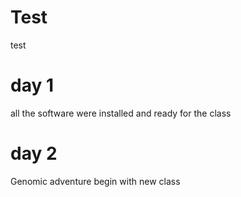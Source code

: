 # Test

test
# day 1
all the software were installed and ready for the class
# day 2
Genomic adventure begin with new class
